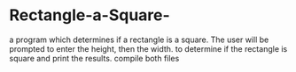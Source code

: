 # Rectangle-a-Square-
a program which determines if a rectangle is a square. The user will be prompted to enter the height, then the width. to determine if the rectangle is square and print the results.
compile both files 

